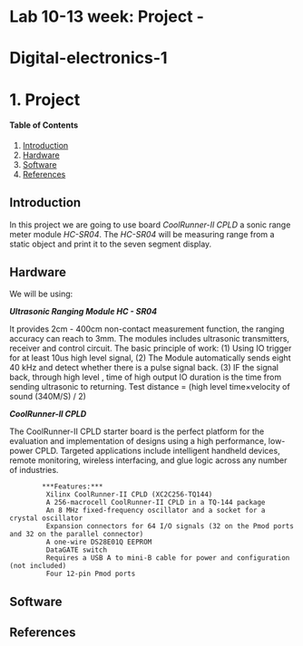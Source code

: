 # Lab 10-13 week: Project - 
# Digital-electronics-1


# 1. Project

#### Table of Contents

1. [Introduction](#introduction)
2. [Hardware](#hardware)
3. [Software](#software)
4. [References](#references)


## Introduction


   In this project we are going to use board *CoolRunner-II CPLD* a sonic range meter module *HC-SR04*.
   The *HC-SR04* will be measuring range from a static object and print it to the seven segment display.
   

## Hardware

   We will be using:
   
   ***Ultrasonic Ranging Module HC - SR04***
   
   It provides 2cm - 400cm non-contact measurement function, the ranging accuracy can reach to 3mm. The      modules includes ultrasonic        transmitters, receiver and control circuit. The basic principle of work: (1) Using IO trigger for at least 10us high level signal, (2) The Module automatically sends eight 40 kHz and detect whether there is a pulse signal back. (3) IF the signal back, through high level , time of high output IO duration is the time from sending ultrasonic to returning. Test distance = (high level time×velocity of sound (340M/S) / 2)
   
   ***CoolRunner-II CPLD***
   
   The CoolRunner-II CPLD starter board is the perfect platform for the evaluation and implementation of designs using a high performance, low-power CPLD. Targeted applications include intelligent handheld devices, remote monitoring, wireless interfacing, and glue logic across any number of industries. 
   
            ***Features:***
             Xilinx CoolRunner-II CPLD (XC2C256-TQ144)
             A 256-macrocell CoolRunner-II CPLD in a TQ-144 package
             An 8 MHz fixed-frequency oscillator and a socket for a crystal oscillator
             Expansion connectors for 64 I/O signals (32 on the Pmod ports and 32 on the parallel connector)
             A one-wire DS28E01Q EEPROM
             DataGATE switch
             Requires a USB A to mini-B cable for power and configuration (not included)
             Four 12-pin Pmod ports


## Software

## References

